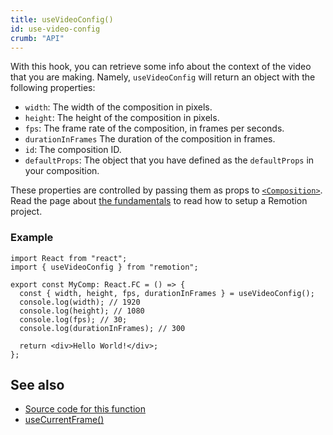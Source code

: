 ```yaml
---
title: useVideoConfig()
id: use-video-config
crumb: "API"
---
```


With this hook, you can retrieve some info about the context of the video that you are making.
Namely, `useVideoConfig` will return an object with the following properties:

- `width`: The width of the composition in pixels.
- `height`: The height of the composition in pixels.
- `fps`: The frame rate of the composition, in frames per seconds.
- `durationInFrames` The duration of the composition in frames.
- `id`: The composition ID.
- `defaultProps`: The object that you have defined as the `defaultProps` in your composition.

These properties are controlled by passing them as props to [`<Composition>`](/docs/composition). Read the page about [the fundamentals](/docs/the-fundamentals) to read how to setup a Remotion project.

### Example

```tsx twoslash
import React from "react";
import { useVideoConfig } from "remotion";

export const MyComp: React.FC = () => {
  const { width, height, fps, durationInFrames } = useVideoConfig();
  console.log(width); // 1920
  console.log(height); // 1080
  console.log(fps); // 30;
  console.log(durationInFrames); // 300

  return <div>Hello World!</div>;
};
```

## See also

- [Source code for this function](https://github.com/remotion-dev/remotion/blob/main/packages/core/src/use-video-config.ts)
- [useCurrentFrame()](/docs/use-current-frame)
